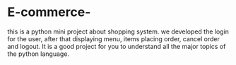 # E-commerce-
this is a python mini project about shopping system. we developed the login for the user, after that displaying menu, items placing order, cancel order and logout. It is a good project for you to understand all the major topics of the python language.
